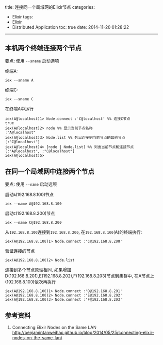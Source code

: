 title: 连接同一个局域网的Elixir节点
categories:
  - Elixir
tags:
  - Elixir
  - Distributed Application
toc: true
date: 2014-11-20 01:28:22
---

## 本机两个终端连接两个节点

要点: 使用 `--sname` 启动选项

终端A:

    iex --sname A

终端C:

    iex --sname C

在终端A中运行

```
iex(A@localhost)1> Node.connect :'C@localhost' %% 连接C节点
true
iex(A@localhost)2> node %% 显示当前节点名称
:"A@localhost"
iex(A@localhost)3> Node.list %% 列出连接到当前节点的其他节点
[:"C@localhost"]
iex(A@localhost)4> [node | Node.list] %% 列出当前节点和连接节点
[:"A@localhost", :"C@localhost"]
iex(A@localhost)5>
```

## 在同一个局域网中连接两个节点

要点: 使用 `--name` 启动选项

启动`A`(192.168.8.100)节点

    iex --name A@192.168.8.100

启动`C`(192.168.8.200)节点

    iex --name C@192.168.8.200

从`192.168.8.100`连接到`192.168.8.200`, 在`192.168.8.100`(A)的终端执行:

    iex(A@192.168.8.100)1> Node.connect :'C@192.168.8.200'

验证连接的节点

    iex(A@192.168.8.100)2> Node.list


连接到多个节点原理相同, 如果增加D(192.168.8.201),E(192.168.8.202),F(192.168.8.203)节点到集群中, 在A节点上(192.168.8.100)依次再执行

```
iex(A@192.168.8.100)1> Node.connect :'D@192.168.8.201'
iex(A@192.168.8.100)2> Node.connect :'E@192.168.8.202'
iex(A@192.168.8.100)3> Node.connect :'F@192.168.8.203'
```

## 参考资料

1. Connecting Elixir Nodes on the Same LAN
http://benjamintanweihao.github.io/blog/2014/05/25/connecting-elixir-nodes-on-the-same-lan/
